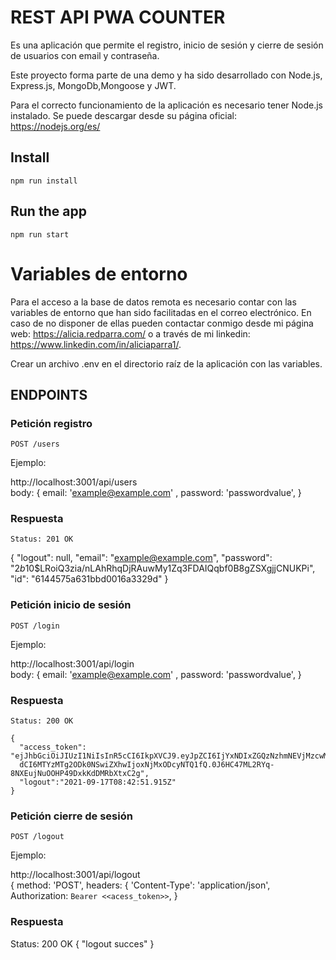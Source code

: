 # REST API PWA COUNTER 

Es una aplicación que permite el registro, inicio de sesión y cierre de sesión de usuarios con email y contraseña.

Este proyecto forma parte de una demo y ha sido desarrollado con Node.js, Express.js, MongoDb,Mongoose y JWT.

Para el correcto funcionamiento de la aplicación es necesario tener Node.js instalado. 
Se puede descargar desde su página oficial: https://nodejs.org/es/

## Install

    npm run install

## Run the app

    npm run start

# Variables de entorno

  Para el acceso a la base de datos remota es necesario contar con las variables de entorno que han sido facilitadas en el correo electrónico.
  En caso de no disponer de ellas pueden contactar conmigo desde mi página web: https://alicia.redparra.com/ o a través de mi linkedin:          https://www.linkedin.com/in/aliciaparra1/. 
  
  Crear un archivo .env en el directorio raíz de la aplicación con las variables.

## ENDPOINTS

### Petición registro

`POST /users`

Ejemplo:

http://localhost:3001/api/users
<br />
body: {
  email: 'example@example.com' ,
  password: 'passwordvalue',
}

### Respuesta

    Status: 201 OK
    
   {
    "logout": null,
    "email": "example@example.com",
    "password": "$2b$10$LRoiQ3zia/nLAhRhqDjRAuwMy1Zq3FDAIQqbf0B8gZSXgjjCNUKPi",
    "id": "6144575a631bbd0016a3329d"
    }
    
 ### Petición inicio de sesión

`POST /login`

Ejemplo:

http://localhost:3001/api/login
<br />
body: {
  email: 'example@example.com' ,
  password: 'passwordvalue',
}

### Respuesta

    Status: 200 OK
    
    {
      "access_token": "ejJhbGciOiJIUzI1NiIsInR5cCI6IkpXVCJ9.eyJpZCI6IjYxNDIxZGQzNzhmNEVjMzcwM2QzYWFhZSIsImlh
      dCI6MTYzMTg2ODk0NSwiZXhwIjoxNjMxODcyNTQ1fQ.0J6HC47ML2RYq-8NXEujNuOOHP49DxkKdDMRbXtxC2g",
      "logout":"2021-09-17T08:42:51.915Z"
    }

 ### Petición cierre de sesión

`POST /logout`

Ejemplo:

  http://localhost:3001/api/logout
  <br />
  {
    method: 'POST',
    headers: {
      'Content-Type': 'application/json',
      Authorization: `Bearer <<acess_token>>`,
   }

### Respuesta

  Status: 200 OK
  {
    "logout succes"
  }
 
 
